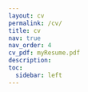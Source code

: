 ```yaml
---
layout: cv
permalink: /cv/
title: cv
nav: true
nav_order: 4
cv_pdf: myResume.pdf
description: 
toc:
  sidebar: left
---
```

